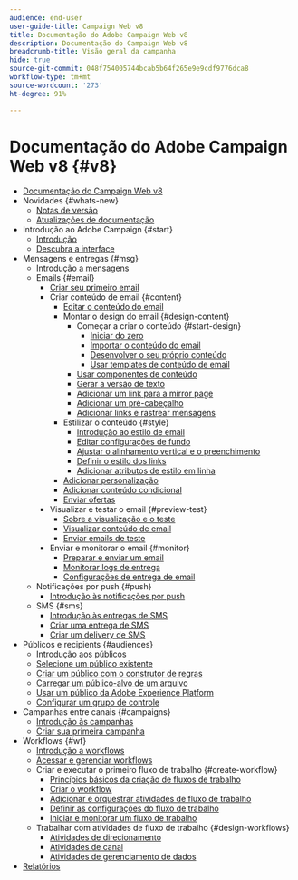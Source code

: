 ```yaml
---
audience: end-user
user-guide-title: Campaign Web v8
title: Documentação do Adobe Campaign Web v8
description: Documentação do Campaign Web v8
breadcrumb-title: Visão geral da campanha
hide: true
source-git-commit: 048f754005744bcab5b64f265e9e9cdf9776dca8
workflow-type: tm+mt
source-wordcount: '273'
ht-degree: 91%

---
```



# Documentação do Adobe Campaign Web v8 {#v8}

+ [Documentação do Campaign Web v8](campaign-web-home.md)
+ Novidades {#whats-new}
   + [Notas de versão](rn/release-notes.md)
   + [Atualizações de documentação](rn/documentation-updates.md)
+ Introdução ao Adobe Campaign {#start}
   + [Introdução](get-started/get-started.md)
   + [Descubra a interface](get-started/user-interface.md)
+ Mensagens e entregas {#msg}
   + [Introdução a mensagens](email/gs-messages.md)
   + Emails {#email}
      + [Criar seu primeiro email](email/create-email.md)
      + Criar conteúdo de email {#content}
         + [Editar o conteúdo do email](content/edit-content.md)
         + Montar o design do email {#design-content}
            + Começar a criar o conteúdo {#start-design}
               + [Iniciar do zero ](content/create-email-content.md)
               + [Importar o conteúdo do email](content/existing-content.md)
               + [Desenvolver o seu próprio conteúdo](content/code-content.md)
               + [Usar templates de conteúdo de email](content/email-templates.md)
            + [Usar componentes de conteúdo](content/content-components.md)
            + [Gerar a versão de texto](content/text-version-email.md)
            + [Adicionar um link para a mirror page](content/mirror-page.md)
            + [Adicionar um pré-cabeçalho](content/preheader.md)
            + [Adicionar links e rastrear mensagens](content/message-tracking.md)
         + Estilizar o conteúdo {#style}
            + [Introdução ao estilo de email](content/get-started-email-style.md)
            + [Editar configurações de fundo](content/backgrounds.md)
            + [Ajustar o alinhamento vertical e o preenchimento](content/alignment-and-padding.md)
            + [Definir o estilo dos links](content/styling-links.md)
            + [Adicionar atributos de estilo em linha](content/inline-styling.md)
         + [Adicionar personalização](personalization/personalize.md)
         + [Adicionar conteúdo condicional](personalization/conditions.md)
         + [Enviar ofertas](content/offers.md)
      + Visualizar e testar o email {#preview-test}
         + [Sobre a visualização e o teste](preview-test/preview-test.md)
         + [Visualizar conteúdo de email](preview-test/preview-content.md)
         + [Enviar emails de teste](preview-test/proofs.md)
      + Enviar e monitorar o email {#monitor}
         + [Preparar e enviar um email](monitor/prepare-send.md)
         + [Monitorar logs de entrega](monitor/delivery-logs.md)
         + [Configurações de entrega de email](advanced-settings/delivery-settings.md)
   + Notificações por push {#push}
      + [Introdução às notificações por push](push/gs-push.md)
   + SMS {#sms}
      + [Introdução às entregas de SMS](sms/gs-sms.md)
      + [Criar uma entrega de SMS](sms/create-sms.md)
      + [Criar um delivery de SMS ](sms/content-sms.md)
+ Públicos e recipients {#audiences}
   + [Introdução aos públicos](audience/about-audiences.md)
   + [Selecione um público existente](audience/add-audience.md)
   + [Criar um público com o construtor de regras](audience/segment-builder.md)
   + [Carregar um público-alvo de um arquivo](audience/file-audience.md)
   + [Usar um público da Adobe Experience Platform](audience/aep-audience.md)
   + [Configurar um grupo de controle](audience/control-group.md)
+ Campanhas entre canais {#campaigns}
   + [Introdução às campanhas](campaigns/gs-campaigns.md)
   + [Criar sua primeira campanha](campaigns/create-campaigns.md)
+ Workflows {#wf}
   + [Introdução a workflows](workflows/gs-workflows.md)
   + [Acessar e gerenciar workflows](workflows/access-monitor.md)
   + Criar e executar o primeiro fluxo de trabalho {#create-workflow}
      + [Princípios básicos da criação de fluxos de trabalho](workflows/gs-workflow-creation.md)
      + [Criar o workflow](workflows/create-workflow.md)
      + [Adicionar e orquestrar atividades de fluxo de trabalho](workflows/build-workflow.md)
      + [Definir as configurações do fluxo de trabalho](workflows/workflow-settings.md)
      + [Iniciar e monitorar um fluxo de trabalho](workflows/start-monitor-workflows.md)
   + Trabalhar com atividades de fluxo de trabalho {#design-workflows}
      + [Atividades de direcionamento](workflows/targeting-activities.md)
      + [Atividades de canal](workflows/channel-activities.md)
      + [Atividades de gerenciamento de dados](workflows/data-management-activities.md)
+ [Relatórios](reporting/reports.md)

